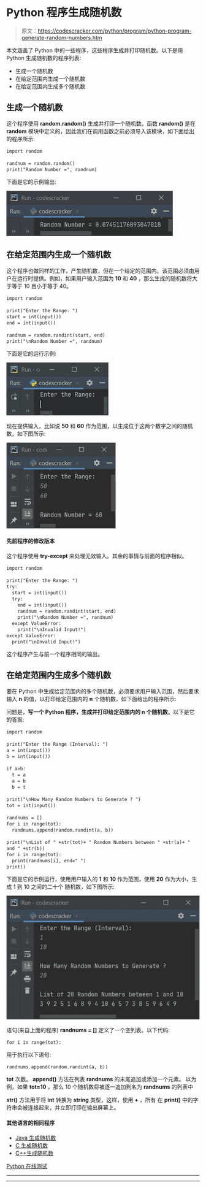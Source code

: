 # Python 程序生成随机数

> 原文：<https://codescracker.com/python/program/python-program-generate-random-numbers.htm>

本文涵盖了 Python 中的一些程序，这些程序生成并打印随机数。以下是用 Python 生成随机数的程序列表:

*   生成一个随机数
*   在给定范围内生成一个随机数
*   在给定范围内生成多个随机数

## 生成一个随机数

这个程序使用 **random.random()** 生成并打印一个随机数。函数 **random()** 是在 **random** 模块中定义的，因此我们在调用函数之前必须导入该模块，如下面给出的程序所示:

```
import random

randnum = random.random()
print("Random Number =", randnum)
```

下面是它的示例输出:

![generate random numbers](img/a32c73f2c4bec45bdae974d709a856ae.png)

## 在给定范围内生成一个随机数

这个程序也做同样的工作，产生随机数，但在一个给定的范围内。该范围必须由用户在运行时提供。例如，如果用户输入范围为 **10** 和 **40** ，那么生成的随机数将大于等于 10 且小于等于 40。

```
import random

print("Enter the Range: ")
start = int(input())
end = int(input())

randnum = random.randint(start, end)
print("\nRandom Number =", randnum)
```

下面是它的运行示例:

![random number generation program python](img/ffaf705fb909d1b5226e12455fd14cb5.png)

现在提供输入，比如说 **50** 和 **60** 作为范围，以生成位于这两个数字之间的随机数，如下图所示:

![python generate random numbers](img/756c1e2405aba3c9c3fce9dc608d9dbb.png)

#### 先前程序的修改版本

这个程序使用 **try-except** 来处理无效输入。其余的事情与前面的程序相似。

```
import random

print("Enter the Range: ")
try:
  start = int(input())
  try:
    end = int(input())
    randnum = random.randint(start, end)
    print("\nRandom Number =", randnum)
  except ValueError:
    print("\nInvalid Input!")
except ValueError:
  print("\nInvalid Input!")
```

这个程序产生与前一个程序相同的输出。

## 在给定范围内生成多个随机数

要在 Python 中生成给定范围内的多个随机数，必须要求用户输入范围，然后要求输入 **n** 的值，以打印给定范围内的 **n** 个随机数，如下面给出的程序所示:

问题是，**写一个 Python 程序，生成并打印给定范围内的 n 个随机数**。以下是它的答案:

```
import random

print("Enter the Range (Interval): ")
a = int(input())
b = int(input())

if a>b:
  t = a
  a = b
  b = t

print("\nHow Many Random Numbers to Generate ? ")
tot = int(input())

randnums = []
for i in range(tot):
  randnums.append(random.randint(a, b))

print("\nList of " +str(tot)+ " Random Numbers between " +str(a)+ " and " +str(b))
for i in range(tot):
  print(randnums[i], end=" ")
print()
```

下面是它的示例运行，使用用户输入的 **1** 和 **10** 作为范围，使用 **20** 作为大小，生成 1 到 10 之间的二十个 随机数，如下图所示:

![generate multiple random numbers in given range python](img/79772d676367ebabeac1ca06f665846a.png)

语句(来自上面的程序) **randnums = []** 定义了一个空列表。以下代码:

```
for i in range(tot):
```

用于执行以下语句:

```
randnums.append(random.randint(a, b))
```

**tot** 次数。 **append()** 方法在列表 **randnums** 的末尾追加或添加一个元素。 以为例，如果 **tot=10** ，那么 10 个随机数将被逐一追加到名为 **randnums** 的列表中

**str()** 方法用于将 **int** 转换为 **string** 类型，这样，使用 **+** ，所有 在 **print()** 中的字符串会被连接起来，并立即打印在输出屏幕上。

#### 其他语言的相同程序

*   [Java 生成随机数](/java/program/java-program-generate-random-numbers.htm)
*   [C 生成随机数](/c/program/c-program-generate-random-numbers.htm)
*   [C++生成随机数](/cpp/program/cpp-program-generate-random-numbers.htm)

[Python 在线测试](/exam/showtest.php?subid=10)

* * *

* * *
